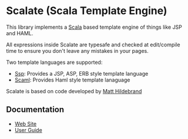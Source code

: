 Scalate (Scala Template Engine)
===============================

This library implements a [Scala](http://www.scala-lang.org) based template engine of things like JSP and HAML.

All expressions inside Scalate are typesafe and checked at edit/compile time to ensure you don't leave any mistakes in your pages.

Two template languages are supported:

  * [Ssp](http://scalate.fusesource.org/documentation/ssp-reference.html#syntax): Provides a JSP, ASP, ERB style template language
  * [Scaml](http://scalate.fusesource.org/documentation/scaml-reference.html#features): Provides Haml style template lanaguage

Scalate is based on code developed by [Matt Hildebrand](http://github.com/matthild/serverpages)

Documentation
-------------

* [Web Site](http://scalate.fusesource.org/)
* [User Guide](http://scalate.fusesource.org/documentation/)

